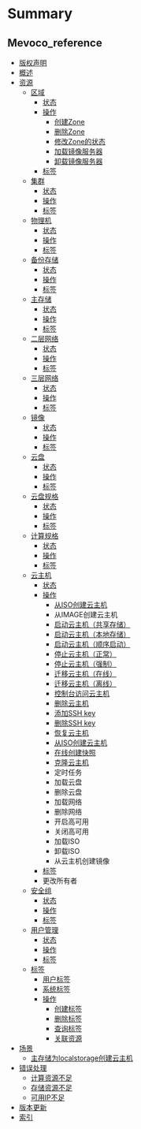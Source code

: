 # Summary

## Mevoco\_reference
* [版权声明](CopyRight.md)
* [概述](README.md)
* [资源](Unit/README.md)
    * [区域](Unit/Zone/README.md)
        * [状态](Unit/Zone/status.md)
        * [操作](Unit/Zone/behavior/README.md)
            * [创建Zone](Unit/Zone/behavior/create_zone.md)
            * [删除Zone](Unit/Zone/behavior/delete_zone.md)
            * [修改Zone的状态](Unit/Zone/behavior/change_state.md)
            * [加载镜像服务器](Unit/Zone/behavior/attach_bs.md)
            * [卸载镜像服务器](Unit/Zone/behavior/detach_bs.md)
        * [标签](Unit/Zone/tag.md)
    * [集群](Unit/Cluster/README.md)
        * [状态](Unit/Cluster/status.md)
        * [操作](Unit/Cluster/behavior/README.md)
        * [标签](Unit/Cluster/tag.md)
    * [物理机](Unit/Host/README.md)
        * [状态](Unit/Host/status.md)
        * [操作](Unit/Host/behavior/README.md)
        * [标签](Unit/Host/tag.md)
    * [备份存储](Unit/BS/README.md)
        * [状态](Unit/BS/status.md)
        * [操作](Unit/BS/behavior/README.md)
        * [标签](Unit/BS/tag.md)
    * [主存储](Unit/PS/README.md)
        * [状态](Unit/PS/status.md)
        * [操作](Unit/PS/behavior/README.md)
        * [标签](Unit/PS/tag.md)
    * [二层网络](Unit/L2/README.md)
        * [状态](Unit/L2/status.md)
        * [操作](Unit/L2/behavior/README.md)
        * [标签](Unit/L2/tag.md)
    * [三层网络](Unit/L3/README.md)
        * [状态](Unit/L3/status.md)
        * [操作](Unit/L3/behavior/README.md)
        * [标签](Unit/L3/tag.md)
    * [镜像](Unit/Image/README.md)
        * [状态](Unit/Image/status.md)
        * [操作](Unit/Image/behavior/README.md)
        * [标签](Unit/Image/tag.md)
    * [云盘](Unit/Volume/README.md)
        * [状态](Unit/Volume/status.md)
        * [操作](Unit/Volume/behavior/README.md)
        * [标签](Unit/Volume/tag.md)
    * [云盘规格](Unit/Volume_Offering/README.md)
        * [状态](Unit/Volume_Offering/status.md)
        * [操作](Unit/Volume_Offering/behavior/README.md)
        * [标签](Unit/Volume_Offering/tag.md)
    * [计算规格](Unit/Compute_Offering/README.md)
        * [状态](Unit/Compute_Offering/status.md)
        * [操作](Unit/Compute_Offering/behavior/README.md)
        * [标签](Unit/Compute_Offering/tag.md)
    * [云主机](Unit/VM/README.md)
        * [状态](Unit/VM/status.md)
        * [操作](Unit/VM/behavior/README.md)
            * [从ISO创建云主机](Unit/VM/behavior/create_vm.md)
            * 从IMAGE创建云主机
            * [启动云主机（共享存储）](Unit/VM/behavior/指定物理机启动云主机.md)
            * [启动云主机（本地存储）](Unit/VM/behavior/启动云主机.md)
            * [启动云主机（顺序启动）](Unit/VM/behavior/启动云主机（顺序启动）.md)
            * [停止云主机（正常）](Unit/VM/behavior/停止云主机.md)
            * [停止云主机（强制）](Unit/VM/behavior/强制停止云主机.md)
            * [迁移云主机（在线）](Unit/VM/behavior/live_mv.md)
            * [迁移云主机（离线）](Unit/VM/behavior/迁移云主机.md)
            * [控制台访问云主机](Unit/VM/behavior/控制台访问云主机.md)
            * [删除云主机](Unit/VM/behavior/删除云主机（不删除数据云盘）.md)
            * [添加SSH key](Unit/VM/behavior/添加ssh-key.md)
            * [删除SSH key](Unit/VM/behavior/删除sshkey.md)
            * [恢复云主机](Unit/VM/behavior/恢复云主机.md)
            * [从ISO创建云主机](Unit/VM/behavior/create_vm.md)
            * [在线创建快照](Unit/VM/behavior/在线创建快照.md)
            * [克隆云主机](Unit/VM/behavior/克隆云主机.md)
            * 定时任务
            * 加载云盘
            * 删除云盘
            * 加载网络
            * 删除网络
            * 开启高可用
            * 关闭高可用
            * 加载ISO
            * 卸载ISO
            * 从云主机创建镜像
        * [标签](Unit/VM/tag.md)
        * 更改所有者
    * [安全组](Unit/SG/README.md)
        * [状态](Unit/SG/status.md)
        * [操作](Unit/SG/behavior/README.md)
        * [标签](Unit/SG/tag.md)
    * [用户管理](Unit/User/README.md)
        * [状态](Unit/User/status.md)
        * [操作](Unit/User/behavior/README.md)
        * [标签](Unit/User/tag.md)
    * [标签](Unit/tag/README.md)
        * [用户标签](Unit/tag/usertag.md)
        * [系统标签](Unit/tag/systemtag.md)
        * [操作](Unit/tag/behavior/README.md)
            * [创建标签](Unit/tag/behavior/createtag.md)
            * [删除标签](Unit/tag/behavior/deletetag.md)
            * [查询标签](Unit/tag/behavior/querytag.md)
            * [关联资源](Unit/tag/behavior/联合使用.md)
* [场景](Scenes/README.md)
    * [主存储为localstorage创建云主机](Scenes/PS_localstorage_create_vm.md)
* [错误处理](Issues_Solve/README.md)
    * [计算资源不足](Issues_Solve/lack_compute_resource.md)
    * [存储资源不足](Issues_Solve/lack_storage_resource.md)
    * [可用IP不足](Issues_Solve/lack_IP_resource.md)
* [版本更新](introduction.md)
* [索引](Index/README.md)

